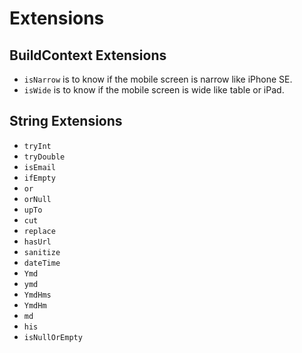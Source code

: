 # Extensions

## BuildContext Extensions


- `isNarrow` is to know if the mobile screen is narrow like iPhone SE.
- `isWide` is to know if the mobile screen is wide like table or iPad.



## String Extensions



- `tryInt`
- `tryDouble`
- `isEmail`
- `ifEmpty`
- `or`
- `orNull`
- `upTo`
- `cut`
- `replace`
- `hasUrl`
- `sanitize`
- `dateTime`
- `Ymd`
- `ymd`
- `YmdHms`
- `YmdHm`
- `md`
- `his`
- `isNullOrEmpty`
